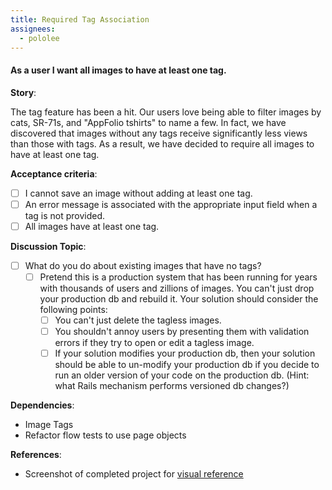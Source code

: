 ```yaml
---
title: Required Tag Association
assignees:
  - pololee
---
```


#### As a user I want all images to have at least one tag.

__Story__:

The tag feature has been a hit. Our users love being able to filter images by
cats, SR-71s, and "AppFolio tshirts" to name a few. In fact, we have discovered
that images without any tags receive significantly less views than those with
tags. As a result, we have decided to require all images to have at least one
tag.

__Acceptance criteria__:
- [ ] I cannot save an image without adding at least one tag.
- [ ] An error message is associated with the appropriate input field when a
tag is not provided.
- [ ] All images have at least one tag.

__Discussion Topic__:
- [ ] What do you do about existing images that have no tags? 
	- [ ] Pretend this is a production system that has been running for years with thousands of users 
	and zillions of images. You can't just drop your production db and rebuild it. Your solution should consider the following points:
		- [ ] You can't just delete the tagless images.
		- [ ] You shouldn't annoy users	by presenting them with validation errors if they try to open or edit a tagless image.
		- [ ] If your solution modifies your production db, then your solution should be able to un-modify your production db 
			  if you decide to run an older version of your code on the production db. (Hint: what Rails mechanism performs
			  versioned db changes?)

__Dependencies__:
- Image Tags
- Refactor flow tests to use page objects

__References__:
- Screenshot of completed project for <a href="../images/completed-screenshot.png" target="_blank">visual reference</a>
